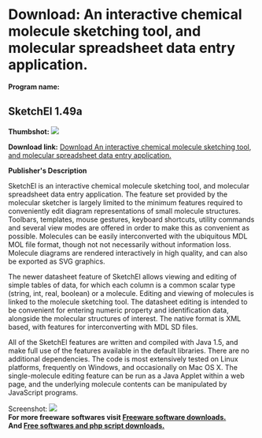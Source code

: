 # Download: An interactive chemical molecule sketching tool, and molecular spreadsheet data entry application.

**Program name:**

## SketchEl 1.49a

  
**Thumbshot:** ![](http://www.freewarefiles.com/screenshot/sketchei_md.jpg)   
  
**Download link:** [Download An interactive chemical molecule sketching tool, and molecular spreadsheet data entry application.](http://freesoftwares.boysofts.com/SketchEl_program_57282.html)  
  


**Publisher's Description**  
  


SketchEl is an interactive chemical molecule sketching tool, and molecular spreadsheet data entry application. The feature set provided by the molecular sketcher is largely limited to the minimum features required to conveniently edit diagram representations of small molecule structures. Toolbars, templates, mouse gestures, keyboard shortcuts, utility commands and several view modes are offered in order to make this as convenient as possible. Molecules can be easily interconverted with the ubiquitous MDL MOL file format, though not not necessarily without information loss. Molecule diagrams are rendered interactively in high quality, and can also be exported as SVG graphics. 

The newer datasheet feature of SketchEl allows viewing and editing of simple tables of data, for which each column is a common scalar type (string, int, real, boolean) or a molecule. Editing and viewing of molecules is linked to the molecule sketching tool. The datasheet editing is intended to be convenient for entering numeric property and identification data, alongside the molecular structures of interest. The native format is XML based, with features for interconverting with MDL SD files.

All of the SketchEl features are written and compiled with Java 1.5, and make full use of the features available in the default libraries. There are no additional dependencies. The code is most extensively tested on Linux platforms, frequently on Windows, and occasionally on Mac OS X. The single-molecule editing feature can be run as a Java Applet within a web page, and the underlying molecule contents can be manipulated by JavaScript programs. 

  
  
Screenshot: ![](http://www.freewarefiles.com/screenshot/sketchei.jpg)   
**For more freeware softwares visit [Freeware software downloads.](http://freesoftwares.boysofts.com/)**   
**And [Free softwares and php script downloads.](http://www.boysofts.com/)**
